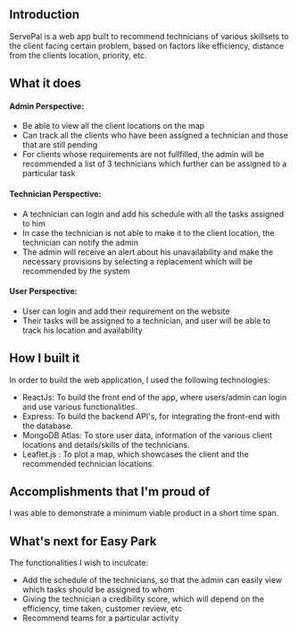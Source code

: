 ## Introduction
ServePal is a web app built to recommend technicians of various skillsets to the client facing certain problem, based on factors like efficiency, distance from the clients location, priority, etc.

## What it does
#### Admin Perspective: 
- Be able to view all the client locations on the map
- Can track all the clients who have been assigned a technician and those that are still pending
- For clients whose requirements are not fullfilled, the admin will be recommended a list of 3 technicians which further can be assigned to a particular task

#### Technician Perspective:
- A technician can login and add his schedule with all the tasks assigned to him
- In case the technician is not able to make it to the client location, the technician can notify the admin 
- The admin will receive an alert about his unavailability and make the necessary provisions by selecting a replacement which will be recommended by the system

#### User Perspective:
- User can login and add their requirement on the website
- Their tasks will be assigned to a technician, and user will be able to track his location and availability

## How I built it
In order to build the web application, I used the following technologies:

- ReactJs: To build the front end of the app, where users/admin can login and use various functionalities.
- Express: To build the backend API's, for integrating the front-end with the database.
- MongoDB Atlas: To store user data, information of the various client locations and details/skills of the technicians.
- Leaflet.js : To plot a map, which showcases the client and the recommended technician locations.

## Accomplishments that I'm proud of
I was able to demonstrate a minimum viable product in a short time span.

## What's next for Easy Park
The functionalities I wish to inculcate:

- Add the schedule of the technicians, so that the admin can easily view which tasks should be assigned to whom
- Giving the technician a credibility score, which will depend on the efficiency, time taken, customer review, etc
- Recommend teams for a particular activity
